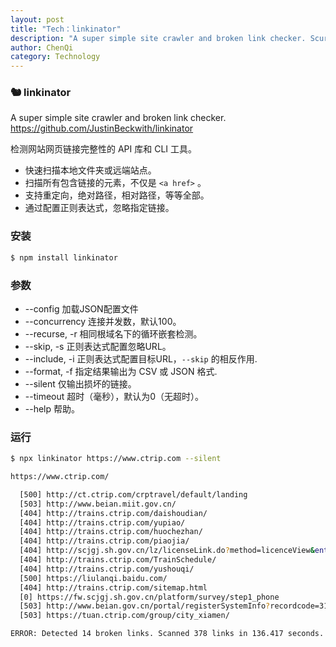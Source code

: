```yaml
---
layout: post
title: "Tech：linkinator"
description: "A super simple site crawler and broken link checker. Scurry around your site and find all those broken links."
author: ChenQi
category: Technology
---
```


### 🐿 linkinator

A super simple site crawler and broken link checker.  
https://github.com/JustinBeckwith/linkinator  

检测网站网页链接完整性的 API 库和 CLI 工具。

+ 快速扫描本地文件夹或远端站点。
+ 扫描所有包含链接的元素，不仅是 `<a href>` 。
+ 支持重定向，绝对路径，相对路径，等等全部。
+ 通过配置正则表达式，忽略指定链接。

### 安装

```sh
$ npm install linkinator
```

### 参数

+ --config 加载JSON配置文件
+ --concurrency 连接并发数，默认100。
+ --recurse, -r 相同根域名下的循环嵌套检测。
+ --skip, -s 正则表达式配置忽略URL。
+ --include, -i 正则表达式配置目标URL，`--skip` 的相反作用.
+ --format, -f 指定结果输出为 CSV 或 JSON 格式.
+ --silent 仅输出损坏的链接。
+ --timeout 超时（毫秒），默认为0（无超时）。
+ --help 帮助。

### 运行

```sh
$ npx linkinator https://www.ctrip.com --silent

https://www.ctrip.com/

  [500] http://ct.ctrip.com/crptravel/default/landing
  [503] http://www.beian.miit.gov.cn/
  [404] http://trains.ctrip.com/daishoudian/
  [404] http://trains.ctrip.com/yupiao/
  [404] http://trains.ctrip.com/huochezhan/
  [404] http://trains.ctrip.com/piaojia/
  [404] http://scjgj.sh.gov.cn/lz/licenseLink.do?method=licenceView&entyId=20110428175405415
  [404] http://trains.ctrip.com/TrainSchedule/
  [404] http://trains.ctrip.com/yushouqi/
  [500] https://liulanqi.baidu.com/
  [404] http://trains.ctrip.com/sitemap.html
  [0] https://fw.scjgj.sh.gov.cn/platform/survey/step1_phone
  [503] http://www.beian.gov.cn/portal/registerSystemInfo?recordcode=31010502002731
  [503] https://tuan.ctrip.com/group/city_xiamen/

ERROR: Detected 14 broken links. Scanned 378 links in 136.417 seconds.
```
